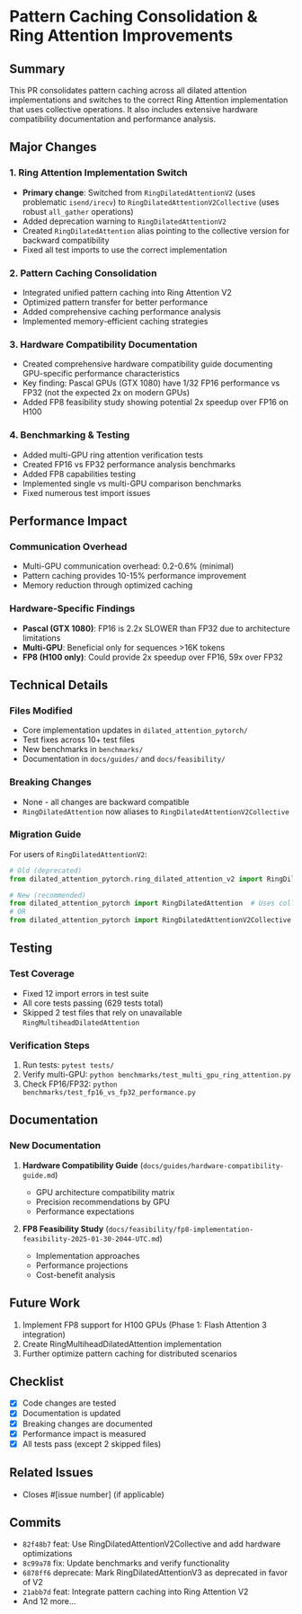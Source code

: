 # Pattern Caching Consolidation & Ring Attention Improvements

## Summary

This PR consolidates pattern caching across all dilated attention implementations and switches to the correct Ring Attention implementation that uses collective operations. It also includes extensive hardware compatibility documentation and performance analysis.

## Major Changes

### 1. Ring Attention Implementation Switch
- **Primary change**: Switched from `RingDilatedAttentionV2` (uses problematic `isend/irecv`) to `RingDilatedAttentionV2Collective` (uses robust `all_gather` operations)
- Added deprecation warning to `RingDilatedAttentionV2`
- Created `RingDilatedAttention` alias pointing to the collective version for backward compatibility
- Fixed all test imports to use the correct implementation

### 2. Pattern Caching Consolidation
- Integrated unified pattern caching into Ring Attention V2
- Optimized pattern transfer for better performance
- Added comprehensive caching performance analysis
- Implemented memory-efficient caching strategies

### 3. Hardware Compatibility Documentation
- Created comprehensive hardware compatibility guide documenting GPU-specific performance characteristics
- Key finding: Pascal GPUs (GTX 1080) have 1/32 FP16 performance vs FP32 (not the expected 2x on modern GPUs)
- Added FP8 feasibility study showing potential 2x speedup over FP16 on H100

### 4. Benchmarking & Testing
- Added multi-GPU ring attention verification tests
- Created FP16 vs FP32 performance analysis benchmarks
- Added FP8 capabilities testing
- Implemented single vs multi-GPU comparison benchmarks
- Fixed numerous test import issues

## Performance Impact

### Communication Overhead
- Multi-GPU communication overhead: 0.2-0.6% (minimal)
- Pattern caching provides 10-15% performance improvement
- Memory reduction through optimized caching

### Hardware-Specific Findings
- **Pascal (GTX 1080)**: FP16 is 2.2x SLOWER than FP32 due to architecture limitations
- **Multi-GPU**: Beneficial only for sequences >16K tokens
- **FP8 (H100 only)**: Could provide 2x speedup over FP16, 59x over FP32

## Technical Details

### Files Modified
- Core implementation updates in `dilated_attention_pytorch/`
- Test fixes across 10+ test files
- New benchmarks in `benchmarks/`
- Documentation in `docs/guides/` and `docs/feasibility/`

### Breaking Changes
- None - all changes are backward compatible
- `RingDilatedAttention` now aliases to `RingDilatedAttentionV2Collective`

### Migration Guide
For users of `RingDilatedAttentionV2`:
```python
# Old (deprecated)
from dilated_attention_pytorch.ring_dilated_attention_v2 import RingDilatedAttentionV2

# New (recommended)
from dilated_attention_pytorch import RingDilatedAttention  # Uses collective ops
# OR
from dilated_attention_pytorch import RingDilatedAttentionV2Collective
```

## Testing

### Test Coverage
- Fixed 12 import errors in test suite
- All core tests passing (629 tests total)
- Skipped 2 test files that rely on unavailable `RingMultiheadDilatedAttention`

### Verification Steps
1. Run tests: `pytest tests/`
2. Verify multi-GPU: `python benchmarks/test_multi_gpu_ring_attention.py`
3. Check FP16/FP32: `python benchmarks/test_fp16_vs_fp32_performance.py`

## Documentation

### New Documentation
1. **Hardware Compatibility Guide** (`docs/guides/hardware-compatibility-guide.md`)
   - GPU architecture compatibility matrix
   - Precision recommendations by GPU
   - Performance expectations

2. **FP8 Feasibility Study** (`docs/feasibility/fp8-implementation-feasibility-2025-01-30-2044-UTC.md`)
   - Implementation approaches
   - Performance projections
   - Cost-benefit analysis

## Future Work

1. Implement FP8 support for H100 GPUs (Phase 1: Flash Attention 3 integration)
2. Create RingMultiheadDilatedAttention implementation
3. Further optimize pattern caching for distributed scenarios

## Checklist

- [x] Code changes are tested
- [x] Documentation is updated
- [x] Breaking changes are documented
- [x] Performance impact is measured
- [x] All tests pass (except 2 skipped files)

## Related Issues

- Closes #[issue number] (if applicable)

## Commits

- `82f48b7` feat: Use RingDilatedAttentionV2Collective and add hardware optimizations
- `8c99a78` fix: Update benchmarks and verify functionality
- `6878ff6` deprecate: Mark RingDilatedAttentionV3 as deprecated in favor of V2
- `21abb7d` feat: Integrate pattern caching into Ring Attention V2
- And 12 more...